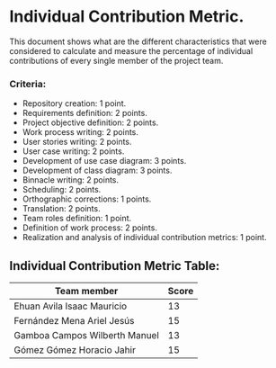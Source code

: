 # Individual Contribution Metric.
This document shows what are the different characteristics that were considered to calculate and measure the percentage of individual contributions of every single member of the project team.
### Criteria:
* Repository creation: 1 point.
* Requirements definition: 2 points.
* Project objective definition: 2 points.
* Work process writing: 2 points.
* User stories writing: 2 points.
* User case writing: 2 points.
* Development of use case diagram: 3 points.
* Development of class diagram: 3 points.
* Binnacle writing: 2 points.
* Scheduling: 2 points.
* Orthographic corrections: 1 points.
* Translation: 2 points.
* Team roles definition: 1 point.
* Definition of work process: 2 points.
* Realization and analysis of individual contribution metrics: 1 point.

## Individual Contribution Metric Table:
|Team member |Score |
|--- |--- |
|Ehuan Avila Isaac Mauricio | 13 |
|Fernández Mena Ariel Jesús | 15 |
|Gamboa Campos Wilberth Manuel | 13 |
|Gómez Gómez Horacio Jahir | 15 |
